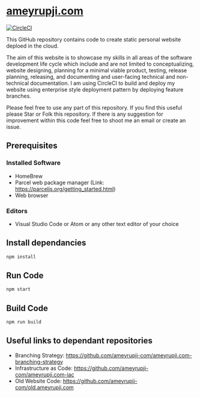 # [ameyrupji.com](http://www.ameyrupji.com/)

[![CircleCI](https://circleci.com/gh/ameyrupji-com/ameyrupji.com.svg?style=svg)](https://circleci.com/gh/ameyrupji-com/ameyrupji.com)


This GitHub repository contains code to create static personal website deploed in the cloud.

The aim of this website is to showcase my skills in all areas of the software development life cycle which include and are not limited to conceptualizing, website designing, planning for a minimal viable product, testing, release planning, releasing, and documenting and user-facing technical and non-technical documentation. I am using CircleCI to build and deploy my website using enterprise style deployment pattern by deploying feature branches.

Please feel free to use any part of this repository. If you find this useful please Star or Folk this repository. If there is any suggestion for improvement within this code feel free to shoot me an email or create an issue.  

## Prerequisites

### Installed Software 

- HomeBrew
- Parcel web package manager (Link: https://parceljs.org/getting_started.html)
- Web browser

### Editors 

- Visual Studio Code or Atom or any other text editor of your choice 

## Install dependancies

```bash
npm install
```

## Run Code

```bash
npm start
```

## Build Code

```bash
npm run build
```

## Useful links to dependant repositories

- Branching Strategy: https://github.com/ameyrupji-com/ameyrupji.com-branching-strategy
- Infrastructure as Code: https://github.com/ameyrupji-com/ameyrupji.com-iac
- Old Website Code: https://github.com/ameyrupji-com/old.ameyrupji.com
